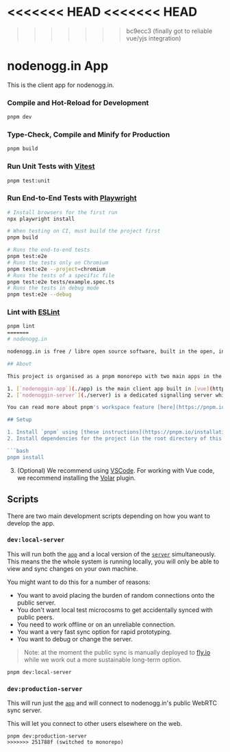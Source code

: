 <<<<<<< HEAD
<<<<<<< HEAD
=======
>>>>>>> bc9ecc3 (finally got to reliable vue/yjs integration)
# nodenogg.in App
This is the client app for nodenogg.in.

### Compile and Hot-Reload for Development

```sh
pnpm dev
```

### Type-Check, Compile and Minify for Production

```sh
pnpm build
```

### Run Unit Tests with [Vitest](https://vitest.dev/)

```sh
pnpm test:unit
```

### Run End-to-End Tests with [Playwright](https://playwright.dev)

```sh
# Install browsers for the first run
npx playwright install

# When testing on CI, must build the project first
pnpm build

# Runs the end-to-end tests
pnpm test:e2e
# Runs the tests only on Chromium
pnpm test:e2e --project=chromium
# Runs the tests of a specific file
pnpm test:e2e tests/example.spec.ts
# Runs the tests in debug mode
pnpm test:e2e --debug
```

### Lint with [ESLint](https://eslint.org/)

```sh
pnpm lint
=======
# nodenogg.in

nodenogg.in is free / libre open source software, built in the open, inclusive by design, private by design, humane centred by design, delightful by design, intuitive and decentralised by design.

## About

This project is organised as a pnpm monorepo with two main apps in the workspace.

1. [`nodenoggin-app`](./app) is the main client app built in [vue](https://vuejs.org/). The app uses [Yjs](https://yjs.dev/) for managing collaborative editing.
2. [`nodenoggin-server`](./server) is a dedicated signalling server which allows users of the app to connect via [WebRTC](https://webrtc.org/).

You can read more about pnpm's workspace feature [here](https://pnpm.io/workspaces).

## Setup

1. Install `pnpm` using [these instructions](https://pnpm.io/installation).
2. Install dependencies for the project (in the root directory of this project).

```bash
pnpm install
```

3. (Optional) We recommend using [VSCode](https://code.visualstudio.com/). For working with Vue code, we recommend installing the [Volar](https://marketplace.visualstudio.com/items?itemName=Vue.volar) plugin.

## Scripts

There are two main development scripts depending on how you want to develop the app.

### `dev:local-server`

This will run both the [`app`](./app/) and a local version of the [`server`](./server/) simultaneously. This means the the whole system is running locally, you will only be able to view and sync changes on your own machine.

You might want to do this for a number of reasons:
  - You want to avoid placing the burden of random connections onto the public server.
  - You don't want local test microcosms to get accidentally synced with public peers.
  - You need to work offline or on an unreliable connection.
  - You want a very fast sync option for rapid prototyping.
  - You want to debug or change the server.

> Note: at the moment the public sync is manually deployed to [fly.io](https://fly.io/) while we work out a more sustainable long-term option.

```bash
pnpm dev:local-server
```

### `dev:production-server`

This will run just the [`app`](./app/) and will connect to nodenogg.in's public WebRTC sync server.

This will let you connect to other users elsewhere on the web.

```
pnpm dev:production-server
>>>>>>> 251788f (switched to monorepo)
```
